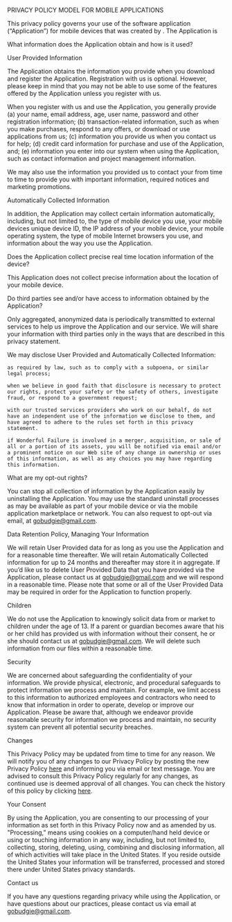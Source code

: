 PRIVACY POLICY MODEL FOR MOBILE APPLICATIONS

This privacy policy governs your use of the software application (“Application”) for mobile devices that was created by . The Application is  
 
What information does the Application obtain and how is it used?

User Provided Information 

The Application obtains the information you provide when you download and register the Application. Registration with us is optional. However, please keep in mind that you may not be able to use some of the features offered by the Application unless you register with us.

 

When you register with us and use the Application, you generally provide (a) your name, email address, age, user name, password and other registration information; (b) transaction-related information, such as when you make purchases, respond to any offers, or download or use applications from us; (c) information you provide us when you contact us for help; (d) credit card information for purchase and use of the Application, and; (e) information you enter into our system when using the Application, such as contact information and project management information.

We may also use the information you provided us to contact your from time to time to provide you with important information, required notices and marketing promotions.

Automatically Collected Information 

 

In addition, the Application may collect certain information automatically, including, but not limited to, the type of mobile device you use, your mobile devices unique device ID, the IP address of your mobile device, your mobile operating system, the type of mobile Internet browsers you use, and information about the way you use the Application. 

 
Does the Application collect precise real time location information of the device?

This Application does not collect precise information about the location of your mobile device. 

 
Do third parties see and/or have access to information obtained by the Application?

Only aggregated, anonymized data is periodically transmitted to external services to help us improve the Application and our service. We will share your information with third parties only in the ways that are described in this privacy statement.

We may disclose User Provided and Automatically Collected Information:

    as required by law, such as to comply with a subpoena, or similar legal process;

    when we believe in good faith that disclosure is necessary to protect our rights, protect your safety or the safety of others, investigate fraud, or respond to a government request;

    with our trusted services providers who work on our behalf, do not have an independent use of the information we disclose to them, and have agreed to adhere to the rules set forth in this privacy statement.

    if Wonderful Failure is involved in a merger, acquisition, or sale of all or a portion of its assets, you will be notified via email and/or a prominent notice on our Web site of any change in ownership or uses of this information, as well as any choices you may have regarding this information.

 
What are my opt-out rights?

You can stop all collection of information by the Application easily by uninstalling the Application. You may use the standard uninstall processes as may be available as part of your mobile device or via the mobile application marketplace or network. You can also request to opt-out via email, at gobudgie@gmail.com.

 
Data Retention Policy, Managing Your Information

We will retain User Provided data for as long as you use the Application and for a reasonable time thereafter. We will retain Automatically Collected information for up to 24 months and thereafter may store it in aggregate. If you’d like us to delete User Provided Data that you have provided via the Application, please contact us at gobudgie@gmail.com and we will respond in a reasonable time. Please note that some or all of the User Provided Data may be required in order for the Application to function properly.

 
Children

We do not use the Application to knowingly solicit data from or market to children under the age of 13. If a parent or guardian becomes aware that his or her child has provided us with information without their consent, he or she should contact us at gobudgie@gmail.com. We will delete such information from our files within a reasonable time.
 
Security

We are concerned about safeguarding the confidentiality of your information. We provide physical, electronic, and procedural safeguards to protect information we process and maintain. For example, we limit access to this information to authorized employees and contractors who need to know that information in order to operate, develop or improve our Application. Please be aware that, although we endeavor provide reasonable security for information we process and maintain, no security system can prevent all potential security breaches.

 
Changes

This Privacy Policy may be updated from time to time for any reason. We will notify you of any changes to our Privacy Policy by posting the new Privacy Policy [here](https://github.com/WonderfulFailure/Privacy-Policy/edit/master/Budgie.md "Budgie Privacy Policy") and informing you via email or text message. You are advised to consult this Privacy Policy regularly for any changes, as continued use is deemed approval of all changes. You can check the history of this policy by clicking [here](https://github.com/WonderfulFailure/Privacy-Policy/edit/master/Budgie.md "Budgie Privacy Policy").

 
Your Consent

By using the Application, you are consenting to our processing of your information as set forth in this Privacy Policy now and as amended by us. "Processing,” means using cookies on a computer/hand held device or using or touching information in any way, including, but not limited to, collecting, storing, deleting, using, combining and disclosing information, all of which activities will take place in the United States. If you reside outside the United States your information will be transferred, processed and stored there under United States privacy standards. 

 
Contact us

If you have any questions regarding privacy while using the Application, or have questions about our practices, please contact us via email at gobudgie@gmail.com.
